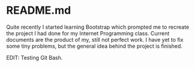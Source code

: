 # README.md

Quite recently I started learning Bootstrap which prompted me to recreate the project
I had done for my Internet Programming class. Current documents are the product of my,
still not perfect work. I have yet to fix some tiny problems, but the general idea
behind the project is finished.

EDIT: Testing Git Bash.